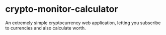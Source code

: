 # crypto-monitor-calculator
An extremely simple cryptocurrency web application, letting you subscribe to currencies and also calculate worth.
